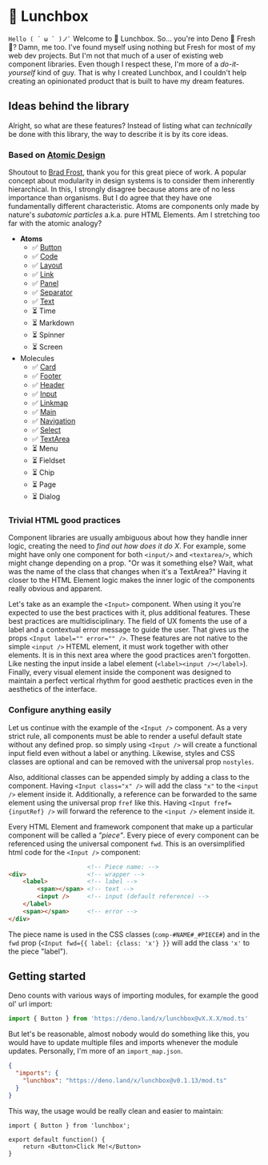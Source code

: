 # 🍱 Lunchbox
``Hello ( ´ ω ` )ノﾞ`` Welcome to 🍱 Lunchbox. So... you're into Deno 🦕 Fresh 🍋? Damn, me too. I've found myself using nothing but Fresh for most of my web dev projects. But I'm not that much of a user of existing web component libraries. Even though I respect these, I'm more of a _do-it-yourself_ kind of guy. That is why I created Lunchbox, and I couldn't help creating an opinionated product that is built to have my dream features.

## Ideas behind the library
Alright, so what are these features? Instead of listing what can _technically_ be done with this library, the way to describe it is by its core ideas. 

### Based on [Atomic Design](https://atomicdesign.bradfrost.com/table-of-contents/)
Shoutout to [Brad Frost](https://bradfrost.com/), thank you for this great piece of work.  A popular concept about modularity in design systems is to consider them inherently hierarchical. In this, I strongly disagree because atoms are of no less importance than organisms. But I do agree that they have one fundamentally different characteristic. Atoms are components only made by nature's _subatomic particles_ a.k.a. pure HTML Elements. Am I stretching too far with the atomic analogy?
- **Atoms**
	- ✅ [Button](https://deno.land/x/lunchbox@v0.1.13/components/Button/index.tsx)
	- ✅ [Code](https://deno.land/x/lunchbox@v0.1.13/components/Code/index.tsx)
	- ✅ [Layout](https://deno.land/x/lunchbox@v0.1.13/components/Layout/index.tsx)
	- ✅ [Link](https://deno.land/x/lunchbox@v0.1.13/components/Link/index.tsx)
	- ✅ [Panel](https://deno.land/x/lunchbox@v0.1.13/components/Panel/index.tsx)
	- ✅ [Separator](https://deno.land/x/lunchbox@v0.1.13/components/Separator/index.tsx)
	- ✅ [Text](https://deno.land/x/lunchbox@v0.1.13/components/Text/index.tsx)
	- ⏳ Time
	- ⏳ Markdown
	- ⏳ Spinner
	- ⏳ Screen
-  Molecules
	- ✅ [Card](https://deno.land/x/lunchbox@v0.1.13/components/Card/index.tsx)
	- ✅ [Footer](https://deno.land/x/lunchbox@v0.1.13/components/Footer/index.tsx)
	- ✅ [Header](https://deno.land/x/lunchbox@v0.1.13/components/Header/index.tsx)
	- ✅ [Input](https://deno.land/x/lunchbox@v0.1.13/components/Input/index.tsx)
	- ✅ [Linkmap](https://deno.land/x/lunchbox@v0.1.13/components/Linkmap/index.tsx)
	- ✅ [Main](https://deno.land/x/lunchbox@v0.1.13/components/Main/index.tsx)
	- ✅ [Navigation](https://deno.land/x/lunchbox@v0.1.13/components/Navigation/index.tsx)
	- ✅ [Select](https://deno.land/x/lunchbox@v0.1.13/components/Select/index.tsx)
	- ✅ [TextArea](https://deno.land/x/lunchbox@v0.1.13/components/TextArea/index.tsx)
	- ⏳ Menu
	- ⏳ Fieldset
	- ⏳ Chip
	- ⏳ Page
	- ⏳ Dialog

### Trivial HTML good practices
Component libraries are usually ambiguous about how they handle inner logic, creating the need to _find out how does it do X_. For example, some might have only one component for both `<input/>` and `<textarea/>`, which might change depending on a prop. "Or was it something else? Wait, what was the name of the class that changes when it's a TextArea?" Having it closer to the HTML Element logic makes the inner logic of the components really obvious and apparent.

Let's take as an example the `<Input>` component. When using it you're expected to use the best practices with it, plus additional features. These best practices are multidisciplinary. The field of UX foments the use of a label and a contextual error message to guide the user. That gives us the props `<Input label="" error="" />`. These features are not native to the simple `<input />` HTEML element, it must work together with other elements. It is in this next area where the good practices aren't forgotten. Like nesting the input inside a label element (`<label><input /></label>`). Finally, every visual element inside the component was designed to maintain a perfect vertical rhythm for good aesthetic practices even in the aesthetics of the interface.

### Configure anything easily
Let us continue with the example of the `<Input />` component. As a very strict rule, all components must be able to render a useful default state without any defined prop. so simply using `<Input />` will create a functional input field even without a label or anything. Likewise, styles and CSS classes are optional and can be removed with the universal prop `nostyles`. 

Also, additional classes can be appended simply by adding a class to the component. Having `<Input class="x" />` will add the class `"x"` to the `<input />` element inside it. Additionally, a reference can be forwarded to the same element using the universal prop `fref` like this. Having `<Input fref={inputRef} />` will forward the reference to the `<input />` element inside it. 

Every HTML Element and framework component that make up a particular component will be called a _"piece"_. Every piece of every component can be referenced using the universal component `fwd`. This is an oversimplified html code for the `<Input />` component:
```html
                      <!-- Piece name: -->
<div>                 <!-- wrapper -->
	<label>           <!-- label -->
		<span></span> <!-- text -->
		<input />     <!-- input (default reference) -->
	</label>
	<span></span>     <!-- error -->
</div>
```
The piece name is used in the CSS classes (`comp-#NAME#_#PIECE#`) and in the `fwd` prop (`<Input fwd={{ label: {class: 'x'} }}` will add the class `'x'` to the piece "label").

## Getting started
Deno counts with various ways of importing modules, for example the good ol' url import:
```ts
import { Button } from 'https://deno.land/x/lunchbox@vX.X.X/mod.ts'
```
But let's be reasonable, almost nobody would do something like this, you would have to update multiple files and imports whenever the module updates. Personally, I'm more of an `import_map.json`.
```json
{
  "imports": {
    "lunchbox": "https://deno.land/x/lunchbox@v0.1.13/mod.ts"
  }
}
```
This way, the usage would be really clean and easier to maintain:
```tsx
import { Button } from 'lunchbox';

export default function() {
	return <Button>Click Me!</Button>
}
```
